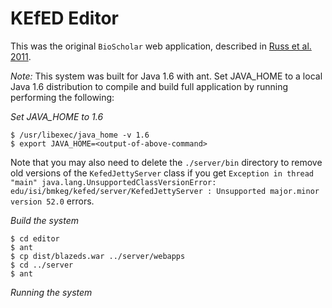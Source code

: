 # KEfED Editor
This was the original `BioScholar` web application, described in 
[Russ et al. 2011](http://www.biomedcentral.com/1471-2105/12/351).

_Note:_ This system was built for Java 1.6 with ant. Set JAVA_HOME to a local Java 1.6 distribution to compile and build full application by running performing the following:

*Set JAVA_HOME to 1.6*
```
$ /usr/libexec/java_home -v 1.6
$ export JAVA_HOME=<output-of-above-command>
```
Note that you may also need to delete the `./server/bin` directory to remove old versions of the `KefedJettyServer` class if you get `Exception in thread "main" java.lang.UnsupportedClassVersionError: edu/isi/bmkeg/kefed/server/KefedJettyServer : Unsupported major.minor version 52.0` errors.

*Build the system*
```
$ cd editor
$ ant
$ cp dist/blazeds.war ../server/webapps
$ cd ../server
$ ant 
```

*Running the system*
